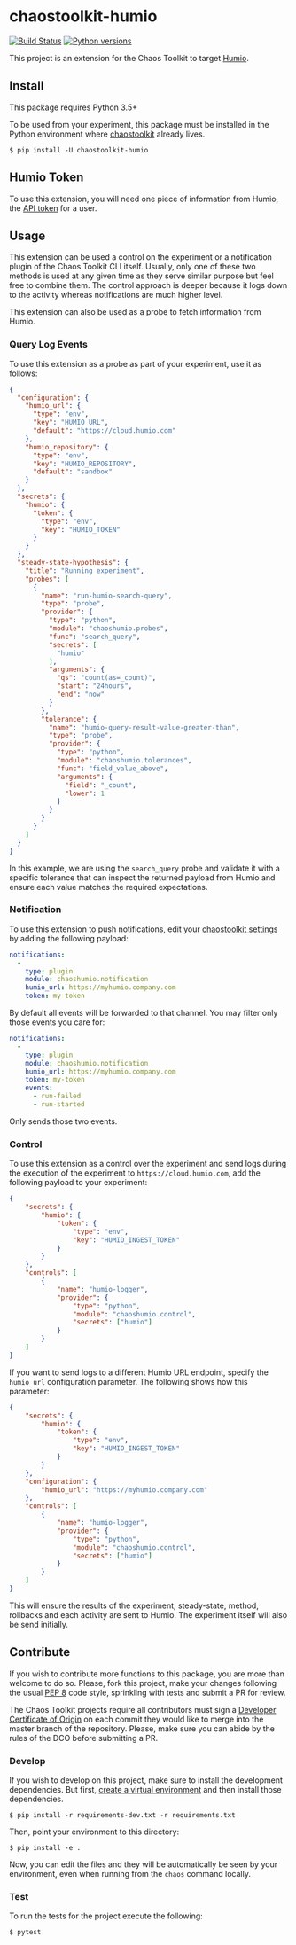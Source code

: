 # chaostoolkit-humio

[![Build Status](https://travis-ci.org/chaostoolkit-incubator/chaostoolkit-humio.svg?branch=master)](https://travis-ci.org/chaostoolkit-incubator/chaostoolkit-humio)
[![Python versions](https://img.shields.io/pypi/pyversions/chaostoolkit-humio.svg)](https://www.python.org/)

This project is an extension for the Chaos Toolkit to target [Humio][humio].

[humio]: https://www.humio.com/

## Install

This package requires Python 3.5+

To be used from your experiment, this package must be installed in the Python
environment where [chaostoolkit][] already lives.

[chaostoolkit]: https://github.com/chaostoolkit/chaostoolkit

```
$ pip install -U chaostoolkit-humio
```

## Humio Token

To use this extension, you will need one piece of information from Humio, the
[API token][token] for a user.

[token]: https://cloud.humio.com/docs/http-api/index.html#api-token

## Usage

This extension can be used a control on the experiment or a notification
plugin of the Chaos Toolkit CLI itself. Usually, only one of these two methods
is used at any given time as they serve similar purpose but feel free to
combine them. The control approach is deeper because it logs down to the
activity whereas notifications are much higher level.

This extension can also be used as a probe to fetch information from Humio.

### Query Log Events

To use this extension as a probe as part of your experiment, use it as
follows:

```json
{
  "configuration": {
    "humio_url": {
      "type": "env",
      "key": "HUMIO_URL",
      "default": "https://cloud.humio.com"
    },
    "humio_repository": {
      "type": "env",
      "key": "HUMIO_REPOSITORY",
      "default": "sandbox"
    }
  },
  "secrets": {
    "humio": {
      "token": {
        "type": "env",
        "key": "HUMIO_TOKEN"
      }
    }
  },
  "steady-state-hypothesis": {
    "title": "Running experiment",
    "probes": [
      {
        "name": "run-humio-search-query",
        "type": "probe",
        "provider": {
          "type": "python",
          "module": "chaoshumio.probes",
          "func": "search_query",
          "secrets": [
            "humio"
          ],
          "arguments": {
            "qs": "count(as=_count)",
            "start": "24hours",
            "end": "now"
          }
        },
        "tolerance": {
          "name": "humio-query-result-value-greater-than",
          "type": "probe",
          "provider": {
            "type": "python",
            "module": "chaoshumio.tolerances",
            "func": "field_value_above",
            "arguments": {
              "field": "_count",
              "lower": 1
            }
          }
        }
      }
    ]
  }
}
```

In this example, we are using the `search_query` probe and validate it with
a specific tolerance that can inspect the returned payload from Humio and
ensure each value matches the required expectations.

### Notification

To use this extension to push notifications, edit your
[chaostoolkit settings][settings] by adding the following payload:

[settings]: https://docs.chaostoolkit.org/reference/usage/cli/#configure-the-chaos-toolkit

```yaml
notifications:
  -
    type: plugin
    module: chaoshumio.notification
    humio_url: https://myhumio.company.com
    token: my-token
```

By default all events will be forwarded to that channel. You may filter only
those events you care for:


```yaml
notifications:
  -
    type: plugin
    module: chaoshumio.notification
    humio_url: https://myhumio.company.com
    token: my-token
    events:
      - run-failed
      - run-started
```

Only sends those two events.

### Control

To use this extension as a control over the experiment and send logs during
the execution of the experiment to `https://cloud.humio.com`, add the following
payload to your experiment:

```json
{
    "secrets": {
        "humio": {
            "token": {
                "type": "env",
                "key": "HUMIO_INGEST_TOKEN"
            }
        }
    },
    "controls": [
        {
            "name": "humio-logger",
            "provider": {
                "type": "python",
                "module": "chaoshumio.control",
                "secrets": ["humio"]
            }
        }
    ]
}
```

If you want to send logs to a different Humio URL endpoint, specify the
`humio_url` configuration parameter. The following shows how this parameter:

```json
{
    "secrets": {
        "humio": {
            "token": {
                "type": "env",
                "key": "HUMIO_INGEST_TOKEN"
            }
        }
    },
    "configuration": {
        "humio_url": "https://myhumio.company.com"
    },
    "controls": [
        {
            "name": "humio-logger",
            "provider": {
                "type": "python",
                "module": "chaoshumio.control",
                "secrets": ["humio"]
            }
        }
    ]
}
```

This will ensure the results of the experiment, steady-state, method, rollbacks
and each activity are sent to Humio. The experiment itself will also be
send initially.

## Contribute

If you wish to contribute more functions to this package, you are more than
welcome to do so. Please, fork this project, make your changes following the
usual [PEP 8][pep8] code style, sprinkling with tests and submit a PR for
review.

[pep8]: https://pycodestyle.readthedocs.io/en/latest/

The Chaos Toolkit projects require all contributors must sign a
[Developer Certificate of Origin][dco] on each commit they would like to merge
into the master branch of the repository. Please, make sure you can abide by
the rules of the DCO before submitting a PR.

[dco]: https://github.com/probot/dco#how-it-works

### Develop

If you wish to develop on this project, make sure to install the development
dependencies. But first, [create a virtual environment][venv] and then install
those dependencies.

[venv]: http://chaostoolkit.org/reference/usage/install/#create-a-virtual-environment

```console
$ pip install -r requirements-dev.txt -r requirements.txt 
```

Then, point your environment to this directory:

```console
$ pip install -e .
```

Now, you can edit the files and they will be automatically be seen by your
environment, even when running from the `chaos` command locally.

### Test

To run the tests for the project execute the following:

```
$ pytest
```
